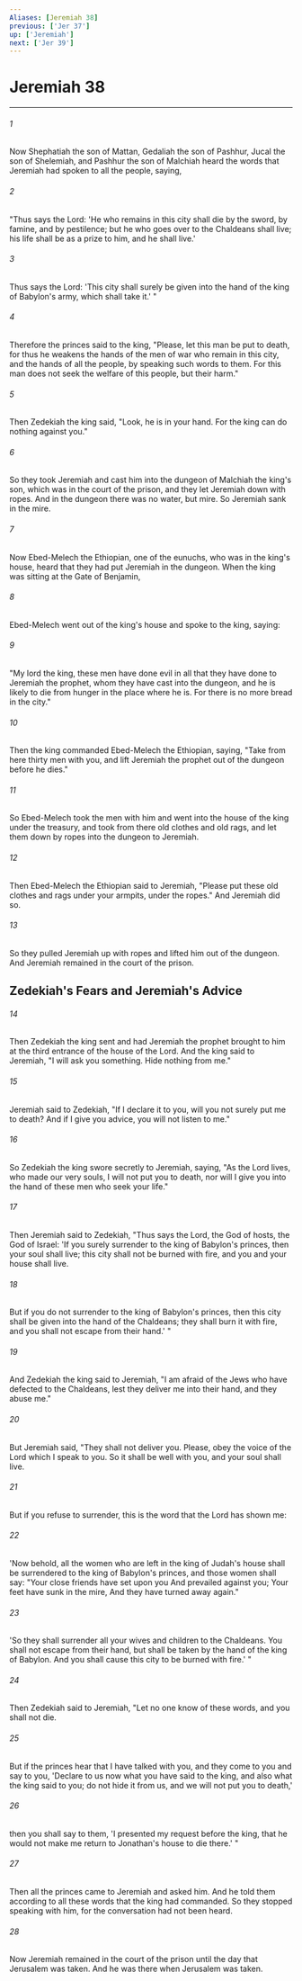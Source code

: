 ```yaml
---
Aliases: [Jeremiah 38]
previous: ['Jer 37']
up: ['Jeremiah']
next: ['Jer 39']
---
```

# Jeremiah 38

***


###### 1 
Now Shephatiah the son of Mattan, Gedaliah the son of Pashhur, Jucal the son of Shelemiah, and Pashhur the son of Malchiah heard the words that Jeremiah had spoken to all the people, saying, 

###### 2 
"Thus says the Lord: 'He who remains in this city shall die by the sword, by famine, and by pestilence; but he who goes over to the Chaldeans shall live; his life shall be as a prize to him, and he shall live.' 

###### 3 
Thus says the Lord: 'This city shall surely be given into the hand of the king of Babylon's army, which shall take it.' " 

###### 4 
Therefore the princes said to the king, "Please, let this man be put to death, for thus he weakens the hands of the men of war who remain in this city, and the hands of all the people, by speaking such words to them. For this man does not seek the welfare of this people, but their harm." 

###### 5 
Then Zedekiah the king said, "Look, he is in your hand. For the king can do nothing against you." 

###### 6 
So they took Jeremiah and cast him into the dungeon of Malchiah the king's son, which was in the court of the prison, and they let Jeremiah down with ropes. And in the dungeon there was no water, but mire. So Jeremiah sank in the mire. 

###### 7 
Now Ebed-Melech the Ethiopian, one of the eunuchs, who was in the king's house, heard that they had put Jeremiah in the dungeon. When the king was sitting at the Gate of Benjamin, 

###### 8 
Ebed-Melech went out of the king's house and spoke to the king, saying: 

###### 9 
"My lord the king, these men have done evil in all that they have done to Jeremiah the prophet, whom they have cast into the dungeon, and he is likely to die from hunger in the place where he is. For there is no more bread in the city." 

###### 10 
Then the king commanded Ebed-Melech the Ethiopian, saying, "Take from here thirty men with you, and lift Jeremiah the prophet out of the dungeon before he dies." 

###### 11 
So Ebed-Melech took the men with him and went into the house of the king under the treasury, and took from there old clothes and old rags, and let them down by ropes into the dungeon to Jeremiah. 

###### 12 
Then Ebed-Melech the Ethiopian said to Jeremiah, "Please put these old clothes and rags under your armpits, under the ropes." And Jeremiah did so. 

###### 13 
So they pulled Jeremiah up with ropes and lifted him out of the dungeon. And Jeremiah remained in the court of the prison.

## Zedekiah's Fears and Jeremiah's Advice 

###### 14 
Then Zedekiah the king sent and had Jeremiah the prophet brought to him at the third entrance of the house of the Lord. And the king said to Jeremiah, "I will ask you something. Hide nothing from me." 

###### 15 
Jeremiah said to Zedekiah, "If I declare it to you, will you not surely put me to death? And if I give you advice, you will not listen to me." 

###### 16 
So Zedekiah the king swore secretly to Jeremiah, saying, "As the Lord lives, who made our very souls, I will not put you to death, nor will I give you into the hand of these men who seek your life." 

###### 17 
Then Jeremiah said to Zedekiah, "Thus says the Lord, the God of hosts, the God of Israel: 'If you surely surrender to the king of Babylon's princes, then your soul shall live; this city shall not be burned with fire, and you and your house shall live. 

###### 18 
But if you do not surrender to the king of Babylon's princes, then this city shall be given into the hand of the Chaldeans; they shall burn it with fire, and you shall not escape from their hand.' " 

###### 19 
And Zedekiah the king said to Jeremiah, "I am afraid of the Jews who have defected to the Chaldeans, lest they deliver me into their hand, and they abuse me." 

###### 20 
But Jeremiah said, "They shall not deliver you. Please, obey the voice of the Lord which I speak to you. So it shall be well with you, and your soul shall live. 

###### 21 
But if you refuse to surrender, this is the word that the Lord has shown me: 

###### 22 
'Now behold, all the women who are left in the king of Judah's house shall be surrendered to the king of Babylon's princes, and those women shall say: "Your close friends have set upon you And prevailed against you; Your feet have sunk in the mire, And they have turned away again." 

###### 23 
'So they shall surrender all your wives and children to the Chaldeans. You shall not escape from their hand, but shall be taken by the hand of the king of Babylon. And you shall cause this city to be burned with fire.' " 

###### 24 
Then Zedekiah said to Jeremiah, "Let no one know of these words, and you shall not die. 

###### 25 
But if the princes hear that I have talked with you, and they come to you and say to you, 'Declare to us now what you have said to the king, and also what the king said to you; do not hide it from us, and we will not put you to death,' 

###### 26 
then you shall say to them, 'I presented my request before the king, that he would not make me return to Jonathan's house to die there.' " 

###### 27 
Then all the princes came to Jeremiah and asked him. And he told them according to all these words that the king had commanded. So they stopped speaking with him, for the conversation had not been heard. 

###### 28 
Now Jeremiah remained in the court of the prison until the day that Jerusalem was taken. And he was there when Jerusalem was taken.
